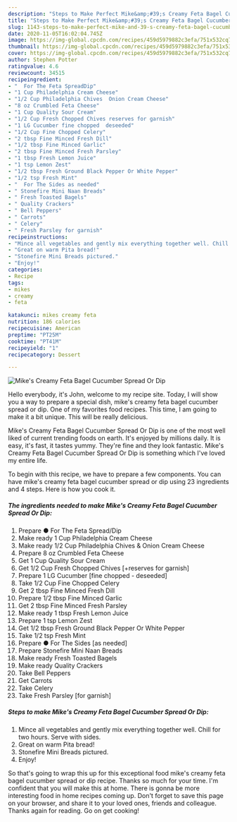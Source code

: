 ```yaml
---
description: "Steps to Make Perfect Mike&amp;#39;s Creamy Feta Bagel Cucumber Spread Or Dip"
title: "Steps to Make Perfect Mike&amp;#39;s Creamy Feta Bagel Cucumber Spread Or Dip"
slug: 1143-steps-to-make-perfect-mike-and-39-s-creamy-feta-bagel-cucumber-spread-or-dip
date: 2020-11-05T16:02:04.745Z
image: https://img-global.cpcdn.com/recipes/459d5979882c3efa/751x532cq70/mikes-creamy-feta-bagel-cucumber-spread-or-dip-recipe-main-photo.jpg
thumbnail: https://img-global.cpcdn.com/recipes/459d5979882c3efa/751x532cq70/mikes-creamy-feta-bagel-cucumber-spread-or-dip-recipe-main-photo.jpg
cover: https://img-global.cpcdn.com/recipes/459d5979882c3efa/751x532cq70/mikes-creamy-feta-bagel-cucumber-spread-or-dip-recipe-main-photo.jpg
author: Stephen Potter
ratingvalue: 4.6
reviewcount: 34515
recipeingredient:
- "  For The Feta SpreadDip"
- "1 Cup Philadelphia Cream Cheese"
- "1/2 Cup Philadelphia Chives  Onion Cream Cheese"
- "8 oz Crumbled Feta Cheese"
- "1 Cup Quality Sour Cream"
- "1/2 Cup Fresh Chopped Chives reserves for garnish"
- "1 LG Cucumber fine chopped  deseeded"
- "1/2 Cup Fine Chopped Celery"
- "2 tbsp Fine Minced Fresh Dill"
- "1/2 tbsp Fine Minced Garlic"
- "2 tbsp Fine Minced Fresh Parsley"
- "1 tbsp Fresh Lemon Juice"
- "1 tsp Lemon Zest"
- "1/2 tbsp Fresh Ground Black Pepper Or White Pepper"
- "1/2 tsp Fresh Mint"
- "  For The Sides as needed"
- " Stonefire Mini Naan Breads"
- " Fresh Toasted Bagels"
- " Quality Crackers"
- " Bell Peppers"
- " Carrots"
- " Celery"
- " Fresh Parsley for garnish"
recipeinstructions:
- "Mince all vegetables and gently mix everything together well. Chill for two hours. Serve with sides."
- "Great on warm Pita bread!"
- "Stonefire Mini Breads pictured."
- "Enjoy!"
categories:
- Recipe
tags:
- mikes
- creamy
- feta

katakunci: mikes creamy feta 
nutrition: 186 calories
recipecuisine: American
preptime: "PT25M"
cooktime: "PT41M"
recipeyield: "1"
recipecategory: Dessert

---
```



![Mike&#39;s Creamy Feta Bagel Cucumber Spread Or Dip](https://img-global.cpcdn.com/recipes/459d5979882c3efa/751x532cq70/mikes-creamy-feta-bagel-cucumber-spread-or-dip-recipe-main-photo.jpg)

Hello everybody, it's John, welcome to my recipe site. Today, I will show you a way to prepare a special dish, mike&#39;s creamy feta bagel cucumber spread or dip. One of my favorites food recipes. This time, I am going to make it a bit unique. This will be really delicious.



Mike&#39;s Creamy Feta Bagel Cucumber Spread Or Dip is one of the most well liked of current trending foods on earth. It's enjoyed by millions daily. It is easy, it's fast, it tastes yummy. They're fine and they look fantastic. Mike&#39;s Creamy Feta Bagel Cucumber Spread Or Dip is something which I've loved my entire life.


To begin with this recipe, we have to prepare a few components. You can have mike&#39;s creamy feta bagel cucumber spread or dip using 23 ingredients and 4 steps. Here is how you cook it.

<!--inarticleads1-->

##### The ingredients needed to make Mike&#39;s Creamy Feta Bagel Cucumber Spread Or Dip:

1. Prepare  ● For The Feta Spread/Dip
1. Make ready 1 Cup Philadelphia Cream Cheese
1. Make ready 1/2 Cup Philadelphia Chives &amp; Onion Cream Cheese
1. Prepare 8 oz Crumbled Feta Cheese
1. Get 1 Cup Quality Sour Cream
1. Get 1/2 Cup Fresh Chopped Chives [+reserves for garnish]
1. Prepare 1 LG Cucumber [fine chopped - deseeded]
1. Take 1/2 Cup Fine Chopped Celery
1. Get 2 tbsp Fine Minced Fresh Dill
1. Prepare 1/2 tbsp Fine Minced Garlic
1. Get 2 tbsp Fine Minced Fresh Parsley
1. Make ready 1 tbsp Fresh Lemon Juice
1. Prepare 1 tsp Lemon Zest
1. Get 1/2 tbsp Fresh Ground Black Pepper Or White Pepper
1. Take 1/2 tsp Fresh Mint
1. Prepare  ● For The Sides [as needed]
1. Prepare  Stonefire Mini Naan Breads
1. Make ready  Fresh Toasted Bagels
1. Make ready  Quality Crackers
1. Take  Bell Peppers
1. Get  Carrots
1. Take  Celery
1. Take  Fresh Parsley [for garnish]




<!--inarticleads2-->

##### Steps to make Mike&#39;s Creamy Feta Bagel Cucumber Spread Or Dip:

1. Mince all vegetables and gently mix everything together well. Chill for two hours. Serve with sides.
1. Great on warm Pita bread!
1. Stonefire Mini Breads pictured.
1. Enjoy!




So that's going to wrap this up for this exceptional food mike&#39;s creamy feta bagel cucumber spread or dip recipe. Thanks so much for your time. I'm confident that you will make this at home. There is gonna be more interesting food in home recipes coming up. Don't forget to save this page on your browser, and share it to your loved ones, friends and colleague. Thanks again for reading. Go on get cooking!
